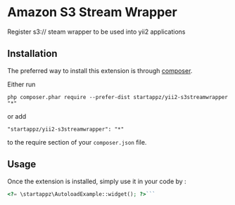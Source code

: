 Amazon S3 Stream Wrapper
========================
Register s3:// steam wrapper to be used into yii2 applications

Installation
------------

The preferred way to install this extension is through [composer](http://getcomposer.org/download/).

Either run

```
php composer.phar require --prefer-dist startappz/yii2-s3streamwrapper "*"
```

or add

```
"startappz/yii2-s3streamwrapper": "*"
```

to the require section of your `composer.json` file.


Usage
-----

Once the extension is installed, simply use it in your code by  :

```php
<?= \startappz\AutoloadExample::widget(); ?>```